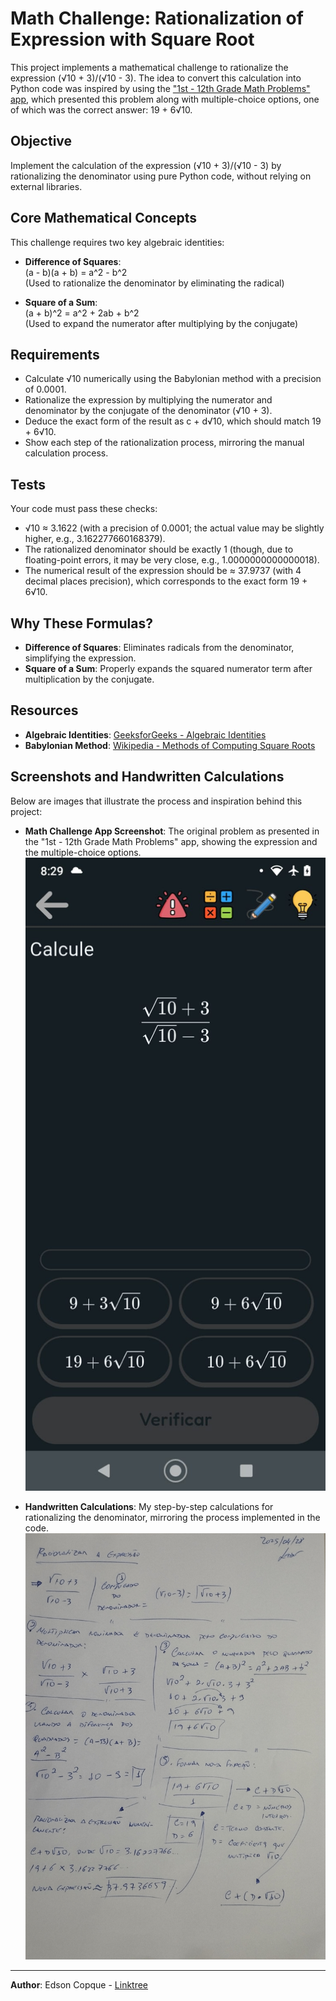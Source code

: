 # Math Challenge: Rationalization of Expression with Square Root

This project implements a mathematical challenge to rationalize the expression (√10 + 3)/(√10 - 3). The idea to convert this calculation into Python code was inspired by using the ["1st - 12th Grade Math Problems" app](https://play.google.com/store/apps/details?id=com.companyname.MaturaMatematyka), which presented this problem along with multiple-choice options, one of which was the correct answer: 19 + 6√10.

## Objective

Implement the calculation of the expression (√10 + 3)/(√10 - 3) by rationalizing the denominator using pure Python code, without relying on external libraries.

## Core Mathematical Concepts

This challenge requires two key algebraic identities:

- **Difference of Squares**:  
  (a - b)(a + b) = a^2 - b^2  
  (Used to rationalize the denominator by eliminating the radical)

- **Square of a Sum**:  
  (a + b)^2 = a^2 + 2ab + b^2  
  (Used to expand the numerator after multiplying by the conjugate)

## Requirements

- Calculate √10 numerically using the Babylonian method with a precision of 0.0001.
- Rationalize the expression by multiplying the numerator and denominator by the conjugate of the denominator (√10 + 3).
- Deduce the exact form of the result as c + d√10, which should match 19 + 6√10.
- Show each step of the rationalization process, mirroring the manual calculation process.

## Tests

Your code must pass these checks:

- √10 ≈ 3.1622 (with a precision of 0.0001; the actual value may be slightly higher, e.g., 3.162277660168379).
- The rationalized denominator should be exactly 1 (though, due to floating-point errors, it may be very close, e.g., 1.0000000000000018).
- The numerical result of the expression should be ≈ 37.9737 (with 4 decimal places precision), which corresponds to the exact form 19 + 6√10.

## Why These Formulas?

- **Difference of Squares**: Eliminates radicals from the denominator, simplifying the expression.
- **Square of a Sum**: Properly expands the squared numerator term after multiplication by the conjugate.

## Resources

- **Algebraic Identities**: [GeeksforGeeks - Algebraic Identities](https://www.geeksforgeeks.org/algebraic-identities/)
- **Babylonian Method**: [Wikipedia - Methods of Computing Square Roots](https://en.wikipedia.org/wiki/Methods_of_computing_square_roots)

## Screenshots and Handwritten Calculations

Below are images that illustrate the process and inspiration behind this project:

- **Math Challenge App Screenshot**: The original problem as presented in the "1st - 12th Grade Math Problems" app, showing the expression and the multiple-choice options.  
  ![Math Challenge App Screenshot](https://github.com/ecopque/programming_challenges/blob/main/04_-_math_rationalization_of_expression_with_square_root/prints/IMG_app.jpeg)

- **Handwritten Calculations**: My step-by-step calculations for rationalizing the denominator, mirroring the process implemented in the code.  
  ![Handwritten Calculations](https://github.com/ecopque/programming_challenges/blob/main/04_-_math_rationalization_of_expression_with_square_root/prints/IMG_20250428_184421.jpg)

---

**Author**: Edson Copque - [Linktree](https://linktr.ee/edsoncopque)
